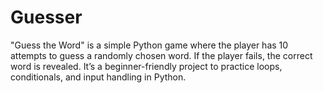 # Guesser
"Guess the Word" is a simple Python game where the player has 10 attempts to guess a randomly chosen word. If the player fails, the correct word is revealed. It’s a beginner-friendly project to practice loops, conditionals, and input handling in Python.
